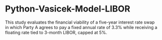 # Python-Vasicek-Model-LIBOR
This study evaluates the financial viability of a five-year interest rate swap in which Party A agrees to pay a fixed annual rate of 3.3% while receiving a floating rate tied to 3-month LIBOR, capped at 5%.
